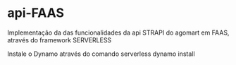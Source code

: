 # api-FAAS
Implementação da das funcionalidades da api STRAPI do agomart em FAAS, através do framework SERVERLESS 

Instale o Dynamo através do comando serverless dynamo install 
